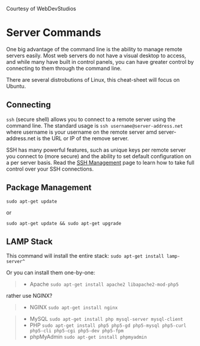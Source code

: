 Courtesy of WebDevStudios

Server Commands
====

One big advantage of the command line is the ability to manage remote servers easily. Most web servers do not have a visual
desktop to access, and while many have built in control panels, you can have greater control by connecting to them through
the command line.

There are several distrobutions of Linux, this cheat-sheet will focus on Ubuntu.

Connecting
----

`ssh` (secure shell) allows you to connect to a remote server using the command line. The standard usage is `ssh username@server-address.net`
where username is your username on the remote server amd server-address.net is the URL or IP of the remove server.

SSH has many powerful features, such as unique keys per remote server you connect to (more secure) and the ability to set
default configuration on a per server basis. Read the [SSH Management](ssh-management.md) page to learn how to take full
control over your SSH connections.

Package Management
----

`sudo apt-get update`

or

`sudo apt-get update && sudo apt-get upgrade`

LAMP Stack
----

This command will install the entire stack: `sudo apt-get install lamp-server^`

Or you can install them one-by-one:

> * Apache `sudo apt-get install apache2 libapache2-mod-php5`

rather use NGINX?

> * NGINX `sudo apt-get install nginx`

> * MySQL `sudo apt-get install php mysql-server mysql-client`
> * PHP `sudo apt-get install php5 php5-gd php5-mysql php5-curl php5-cli php5-cgi php5-dev php5-fpm`
> * phpMyAdmin `sudo apt-get install phpmyadmin`
